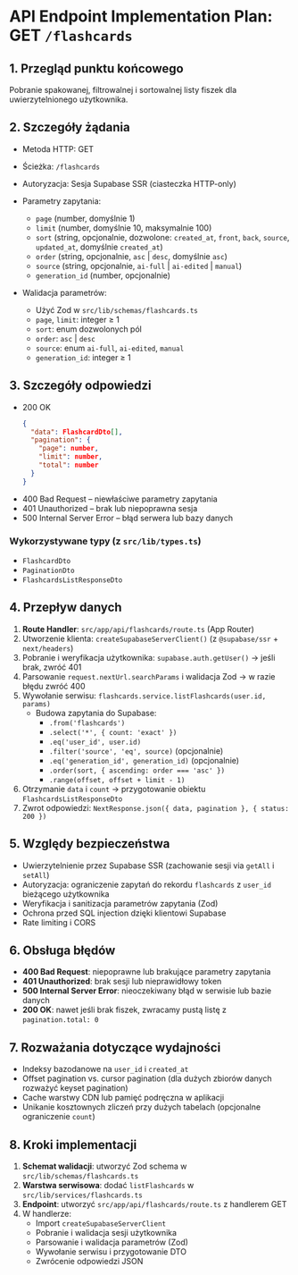 # API Endpoint Implementation Plan: GET `/flashcards`

## 1. Przegląd punktu końcowego

Pobranie spakowanej, filtrowalnej i sortowalnej listy fiszek dla uwierzytelnionego użytkownika.

## 2. Szczegóły żądania

- Metoda HTTP: GET
- Ścieżka: `/flashcards`
- Autoryzacja: Sesja Supabase SSR (ciasteczka HTTP-only)
- Parametry zapytania:

  - `page` (number, domyślnie 1)
  - `limit` (number, domyślnie 10, maksymalnie 100)
  - `sort` (string, opcjonalnie, dozwolone: `created_at`, `front`, `back`, `source`, `updated_at`, domyślnie `created_at`)
  - `order` (string, opcjonalnie, `asc` | `desc`, domyślnie `asc`)
  - `source` (string, opcjonalnie, `ai-full` | `ai-edited` | `manual`)
  - `generation_id` (number, opcjonalnie)

- Walidacja parametrów:
  - Użyć Zod w `src/lib/schemas/flashcards.ts`
  - `page`, `limit`: integer ≥ 1
  - `sort`: enum dozwolonych pól
  - `order`: `asc` | `desc`
  - `source`: enum `ai-full`, `ai-edited`, `manual`
  - `generation_id`: integer ≥ 1

## 3. Szczegóły odpowiedzi

- 200 OK
  ```json
  {
    "data": FlashcardDto[],
    "pagination": {
      "page": number,
      "limit": number,
      "total": number
    }
  }
  ```
- 400 Bad Request – niewłaściwe parametry zapytania
- 401 Unauthorized – brak lub niepoprawna sesja
- 500 Internal Server Error – błąd serwera lub bazy danych

### Wykorzystywane typy (z `src/lib/types.ts`)

- `FlashcardDto`
- `PaginationDto`
- `FlashcardsListResponseDto`

## 4. Przepływ danych

1. **Route Handler**: `src/app/api/flashcards/route.ts` (App Router)
2. Utworzenie klienta: `createSupabaseServerClient()` (z `@supabase/ssr` + `next/headers`)
3. Pobranie i weryfikacja użytkownika: `supabase.auth.getUser()` → jeśli brak, zwróć 401
4. Parsowanie `request.nextUrl.searchParams` i walidacja Zod → w razie błędu zwróć 400
5. Wywołanie serwisu: `flashcards.service.listFlashcards(user.id, params)`
   - Budowa zapytania do Supabase:
     - `.from('flashcards')`
     - `.select('*', { count: 'exact' })`
     - `.eq('user_id', user.id)`
     - `.filter('source', 'eq', source)` (opcjonalnie)
     - `.eq('generation_id', generation_id)` (opcjonalnie)
     - `.order(sort, { ascending: order === 'asc' })`
     - `.range(offset, offset + limit - 1)`
6. Otrzymanie `data` i `count` → przygotowanie obiektu `FlashcardsListResponseDto`
7. Zwrot odpowiedzi: `NextResponse.json({ data, pagination }, { status: 200 })`

## 5. Względy bezpieczeństwa

- Uwierzytelnienie przez Supabase SSR (zachowanie sesji via `getAll` i `setAll`)
- Autoryzacja: ograniczenie zapytań do rekordu `flashcards` z `user_id` bieżącego użytkownika
- Weryfikacja i sanitizacja parametrów zapytania (Zod)
- Ochrona przed SQL injection dzięki klientowi Supabase
- Rate limiting i CORS

## 6. Obsługa błędów

- **400 Bad Request**: niepoprawne lub brakujące parametry zapytania
- **401 Unauthorized**: brak sesji lub nieprawidłowy token
- **500 Internal Server Error**: nieoczekiwany błąd w serwisie lub bazie danych
- **200 OK**: nawet jeśli brak fiszek, zwracamy pustą listę z `pagination.total: 0`

## 7. Rozważania dotyczące wydajności

- Indeksy bazodanowe na `user_id` i `created_at`
- Offset pagination vs. cursor pagination (dla dużych zbiorów danych rozważyć keyset pagination)
- Cache warstwy CDN lub pamięć podręczna w aplikacji
- Unikanie kosztownych zliczeń przy dużych tabelach (opcjonalne ograniczenie `count`)

## 8. Kroki implementacji

1. **Schemat walidacji**: utworzyć Zod schema w `src/lib/schemas/flashcards.ts`
2. **Warstwa serwisowa**: dodać `listFlashcards` w `src/lib/services/flashcards.ts`
3. **Endpoint**: utworzyć `src/app/api/flashcards/route.ts` z handlerem GET
4. W handlerze:
   - Import `createSupabaseServerClient`
   - Pobranie i walidacja sesji użytkownika
   - Parsowanie i walidacja parametrów (Zod)
   - Wywołanie serwisu i przygotowanie DTO
   - Zwrócenie odpowiedzi JSON
